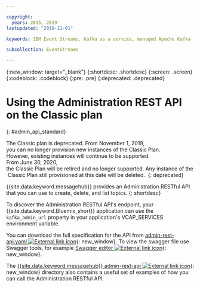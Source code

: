 ```yaml
---

copyright:
  years: 2015, 2019
lastupdated: "2019-11-01"

keywords: IBM Event Streams, Kafka as a service, managed Apache Kafka

subcollection: EventStreams

---
```


{:new_window: target="_blank"}
{:shortdesc: .shortdesc}
{:screen: .screen}
{:codeblock: .codeblock}
{:pre: .pre}
{:deprecated: .deprecated}

# Using the Administration REST API on the Classic plan
{: #admin_api_standard}

The Classic plan is deprecated. From November 1, 2019, you can no longer provision new instances of the Classic Plan. <br/>However, existing instances will continue to be supported.
From June 30, 2020, the Classic Plan will be retired and no longer supported. Any instance of the Classic Plan still provisioned at this date will be deleted. 
{: deprecated}

{{site.data.keyword.messagehub}} provides an Administration RESTful API that you can use to create, delete, and list topics.
{: shortdesc}

To discover the Administration RESTful API's endpoint, your {{site.data.keyword.Bluemix_short}} application can use the `kafka_admin_url` property in your application's VCAP_SERVICES environment variable.

You can download the full specification for the API from [admin-rest-api.yaml ![External link icon](../../icons/launch-glyph.svg "External link icon")](https://github.com/ibm-messaging/event-streams-docs/blob/master/admin-rest-api-classic-plan-only/admin-rest-api.yaml){: new_window}.
To view the swagger file use Swagger tools, for example [Swagger editor ![External link icon](../../icons/launch-glyph.svg "External link icon")](http://editor.swagger.io/#/){: new_window}.

The [{{site.data.keyword.messagehub}} admin-rest-api ![External link icon](../../icons/launch-glyph.svg "External link icon")](https://github.com/ibm-messaging/event-streams-docs/tree/master/admin-rest-api-classic-plan-only){: new_window} directory also contains a useful set of examples of how you can call the Administration RESTful API.


